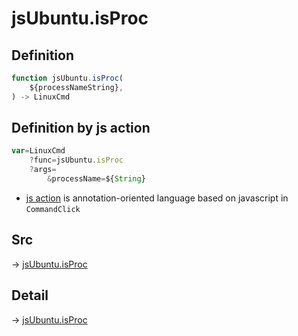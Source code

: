 # jsUbuntu.isProc

## Definition

```js.js
function jsUbuntu.isProc(
	${processNameString},
) -> LinuxCmd
```


## Definition by js action

```js.js
var=LinuxCmd
	?func=jsUbuntu.isProc
	?args=
		&processName=${String}
```

- [js action](#) is annotation-oriented language based on javascript in `CommandClick`



## Src

-> [jsUbuntu.isProc](https://github.com/puutaro/CommandClick/blob/master/app/src/main/java/com/puutaro/commandclick/fragment_lib/terminal_fragment/js_interface/JsUbuntu.kt#L284)

## Detail

-> [jsUbuntu.isProc](https://github.com/puutaro/CommandClick/blob/master/md/developer/js_interface/details/JsUbuntu/isProc.md)
